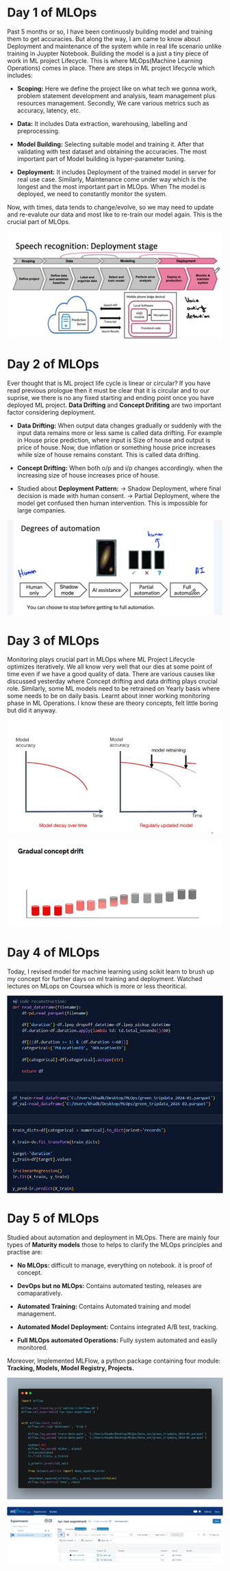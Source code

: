 # Day 1 of MLOps
Past 5 months or so, I have been continuosly building model and training them to get accuracies. But along the way, I am came to know about Deployment and maintenance of the system while in real life scenario unlike training in Juypter Notebook. Building the model is a just a tiny piece of work in ML project Lifecycle. This is where MLOps(Machine Learning Operations) comes in place. There are steps in ML project lifecycle which includes:

- **Scoping:**
Here we define the project like on what tech we gonna work, problem statement development and analysis, team management plus resources management. Secondly, We care various metrics such as accuracy, latency, etc.

- **Data:**
It includes Data extraction, warehousing, labelling and preprocessing.

- **Model Building:**
Selecting suitable model and training it. After that validating with test dataset and obtaining the accuracies. The most important part of Model building is hyper-parameter tuning. 

- **Deployment:**
It includes Deployment of the trained model in server for real use case. Similarly, Maintenance come under way which is the longest and the most important part in MLOps. When The model is deployed, we need to constantly monitor the system. 

Now, with times, data tends to change/evolve, so we may need to update and re-evalute our data and most like to re-train our model again. This is the crucial part of MLOps.

![alt text](<Week 1/Into_to_MLOps.png>)

# Day 2 of MLOps
Ever thought that is ML project life cycle is linear or circular? If you have read previous prologue then it must be clear that it is circular and to our suprise, we there is no any fixed starting and ending point once you have deployed ML project. **Data Drifting** and **Concept Drifiting** are two important factor considering deployment. 

- **Data Drifting:** When output data changes gradually or suddenly with the input data remains more or less same is called data drifting. For example in House price prediction, where input is Size of house and output is price of house. Now, due inflation or something house price increases while size of house remains constant. This is called data drifting.

- **Concept Drifting:** When both o/p and i/p changes accordingly. when the increasing size of house increases price of house.

- Studied about **Deployment Pattern:**
-> Shadow Deployment, where final decision is made with human consent.
-> Partial Deployment, where the model get confused then human intervention. This is impossible for large companies.

![alt text](<Week 1/Deployment.png>)

# Day 3 of MLOps
Monitoring plays crucial part in MLOps where ML Project Lifecycle optimizes iteratively. We all know very well that our dies at some point of time even if we have a good quality of data. There are various causes like discussed yesterday where Concept drifting and data drifting plays crucial role.
Similarly, some ML models need to  be retrained on Yearly basis where some needs to be on daily basis. Learnt about inner working monitoring phase in ML Operations. I know these are theory concepts, felt little boring but did it anyway.

![alt text](<Week 1/Data_drift.png>)

![alt text](<Week 1/Concept_drift.png>)

# Day 4 of MLOps
Today, I revised model for machine learning using scikit learn to brush up my concept for further days on ml training and deployment. Watched lectures on MLops on Coursea which is more or less theoritical.

![alt text](Photo/ML_training(revision).png)

# Day 5 of MLOps
Studied about automation and deployment in MLOps. There are mainly four types of **Maturity models** those to helps to clarify the MLOps principles and practise are:

- **No MLOps:** difficult to manage, everything on notebook. it is proof of concept.

- **DevOps but no MLOps:** Contains automated testing, releases are comaparatively.

- **Automated Training:** Contains Automated training and model management.

- **Automated Model Deployment:** Contains integrated A/B test, tracking.

- **Full MLOps automated Operations:** Fully system automated and easily monitored.

Moreover, Implemented MLFlow, a python package containing four module: **Tracking, Models, Model Registry, Projects.**

![alt text](Photo/ML_Flow_into_code.png)

![alt text](Photo/ML_FLOW_with_sqlite.png)
